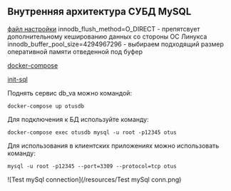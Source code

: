 ## Внутренняя архитектура СУБД MySQL 

[файл настройки](/resources/custom.conf/my.cnf)
innodb_flush_method=O_DIRECT - препятсвует дополнительному кешированию данных со стороны ОС Линукса
innodb_buffer_pool_size=4294967296 - выбираем подходящий размер оперативной памяти отведенной под буфер
 
[docker-compose](/resources/docker-compose.yml)

[init-sql](/resources/init.sql)

Поднять сервис db_va можно командой:

`docker-compose up otusdb`

Для подключения к БД используйте команду:

`docker-compose exec otusdb mysql -u root -p12345 otus`

Для использования в клиентских приложениях можно использовать команду:

`mysql -u root -p12345 --port=3309 --protocol=tcp otus`

![Test mySql connection](/resources/Test mySql conn.png)

